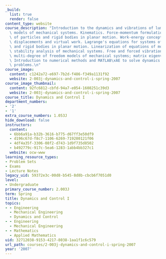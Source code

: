 ```yaml
---
_build:
  list: true
  render: false
content_type: website
course_description: "Introduction to the dynamics and vibrations of lumped-parameter\
  \ models of mechanical systems. Kinematics. Force-momentum formulation for systems\
  \ of particles and rigid bodies in planar motion. Work-energy concepts. Virtual\
  \ displacements and virtual work. Lagrange's equations for systems of particles\
  \ and rigid bodies in planar motion. Linearization of equations of motion. Linear\
  \ stability analysis of mechanical systems. Free and forced vibration of linear\
  \ multi-degree of freedom models of mechanical systems; matrix eigenvalue problems.\
  \ Introduction to numerical methods and MATLAB\xAE to solve dynamics and vibrations\
  \ problems.\n"
course_image:
  content: c1242a72-e697-7b2d-f486-f349a1131f92
  website: 2-003j-dynamics-and-control-i-spring-2007
course_image_thumbnail:
  content: 92fc6812-cbfd-94a7-e054-1608251c39d3
  website: 2-003j-dynamics-and-control-i-spring-2007
course_title: Dynamics and Control I
department_numbers:
- '2'
- '1'
extra_course_numbers: 1.053J
hide_download: false
instructors:
  content:
  - 6bb6a91a-b32b-3616-b775-d67ff3e50df9
  - d196c67d-f8c7-1106-6269-719280121f06
  - 4df4a35f-3306-08f2-d743-1d9f735d8502
  - b492779c-917c-5ea6-1283-1abb4bb327c1
  website: ocw-www
learning_resource_types:
- Problem Sets
- Exams
- Lecture Notes
legacy_uid: 59372e3c-00d8-b545-8d8b-cbcb6f7051d0
level:
- Undergraduate
primary_course_number: 2.003J
term: Spring
title: Dynamics and Control I
topics:
- - Engineering
  - Mechanical Engineering
  - Dynamics and Control
- - Engineering
  - Mechanical Engineering
- - Mathematics
  - Applied Mathematics
uid: 32712038-9153-4217-8038-1aa1f1c6c579
url_path: courses/2-003j-dynamics-and-control-i-spring-2007
year: '2007'
---
```

